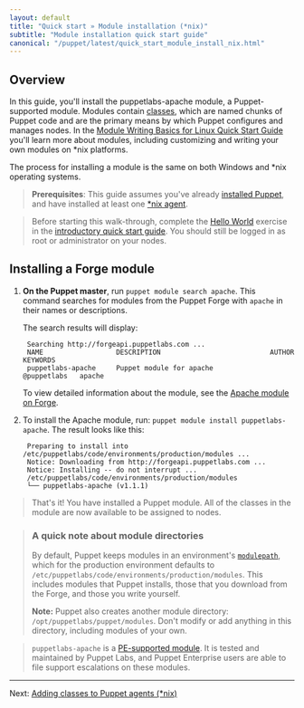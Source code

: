 ```yaml
---
layout: default
title: "Quick start » Module installation (*nix)"
subtitle: "Module installation quick start guide"
canonical: "/puppet/latest/quick_start_module_install_nix.html"
---
```


## Overview

In this guide, you'll install the puppetlabs-apache module, a Puppet-supported module. Modules contain [classes](./lang_classes.html), which are named chunks of Puppet code and are the primary means by which Puppet configures and manages nodes.
In the [Module Writing Basics for Linux Quick Start Guide](./quick_writing_nix.html) you'll learn more about modules, including customizing and writing your own modules on *nix platforms.

The process for installing a module is the same on both Windows and *nix operating systems.

> **Prerequisites**: This guide assumes you've already [installed Puppet]({{puppetserver}}/install_from_packages.html), and have installed at least one [*nix agent](./install_linux.html).

> Before starting this walk-through, complete the [Hello World](./quick_start_helloworld.html) exercise in the [introductory quick start guide](./quick_start.html). You should still be logged in as root or administrator on your nodes.


## Installing a Forge module

1. **On the Puppet master**, run `puppet module search apache`. This command searches for modules from the Puppet Forge with `apache` in their names or descriptions.

    The search results will display:

        Searching http://forgeapi.puppetlabs.com ...
        NAME                  DESCRIPTION                           AUTHOR        KEYWORDS
        puppetlabs-apache     Puppet module for apache              @puppetlabs   apache


    To view detailed information about the module, see the [Apache module on Forge](https://forge.puppetlabs.com/puppetlabs/apache).

2. To install the Apache module, run:  `puppet module install puppetlabs-apache`. The result looks like this:

        Preparing to install into /etc/puppetlabs/code/environments/production/modules ...
        Notice: Downloading from http://forgeapi.puppetlabs.com ...
        Notice: Installing -- do not interrupt ...
        /etc/puppetlabs/code/environments/production/modules
        └── puppetlabs-apache (v1.1.1)

>  That's it! You have installed a Puppet module. All of the classes in the module are now available to be assigned to nodes.

> ### A quick note about module directories
>
>By default, Puppet keeps modules in an environment's [`modulepath`](./dirs_modulepath.html), which for the production environment defaults to `/etc/puppetlabs/code/environments/production/modules`. This includes modules that Puppet installs, those that you download from the Forge, and those you write yourself.
>
>**Note:** Puppet also creates another module directory: `/opt/puppetlabs/puppet/modules`. Don't modify or add anything in this directory, including modules of your own.

>`puppetlabs-apache` is a [PE-supported module](https://forge.puppetlabs.com/supported). It is tested and maintained by Puppet Labs, and Puppet Enterprise users are able to file support escalations on these modules.

--------

Next: [Adding classes to Puppet agents (*nix)](./quick_start_adding_classes_nix.html)



